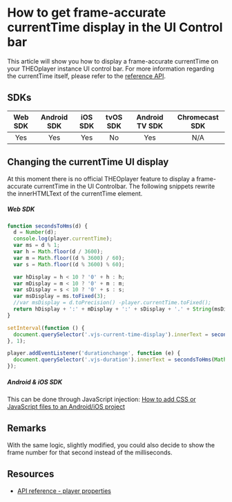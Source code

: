 # How to get frame-accurate currentTime display in the UI Control bar

This article will show you how to display a frame-accurate currentTime on your THEOplayer instance UI control bar. For more information regarding the currentTime itself, please refer to the [reference API](pathname:///theoplayer/v9/api-reference/web/classes/ChromelessPlayer.html).

## SDKs

| Web SDK | Android SDK | iOS SDK | tvOS SDK | Android TV SDK | Chromecast SDK |
| :-----: | :---------: | :-----: | :------: | :------------: | :------------: |
|   Yes   |     Yes     |   Yes   |    No    |      Yes       |      N/A       |

## Changing the currentTime UI display

At this moment there is no official THEOplayer feature to display a frame-accurate currentTime in the UI Controlbar. The following snippets rewrite the innerHTMLText of the currentTime element.

##### Web SDK

```js
function secondsToHms(d) {
  d = Number(d);
  console.log(player.currentTime);
  var ms = d % 1;
  var h = Math.floor(d / 3600);
  var m = Math.floor((d % 3600) / 60);
  var s = Math.floor((d % 3600) % 60);

  var hDisplay = h < 10 ? '0' + h : h;
  var mDisplay = m < 10 ? '0' + m : m;
  var sDisplay = s < 10 ? '0' + s : s;
  var msDisplay = ms.toFixed(3);
  //var msDisplay = d.toPrecision() -player.currentTime.toFixed();
  return hDisplay + ':' + mDisplay + ':' + sDisplay + '.' + String(msDisplay).split('.')[1];
}

setInterval(function () {
  document.querySelector('.vjs-current-time-display').innerText = secondsToHms(player.currentTime);
}, 1);

player.addEventListener('durationchange', function (e) {
  document.querySelector('.vjs-duration').innerText = secondsToHms(Math.floor(e.duration));
});
```

##### Android & iOS SDK

This can be done through JavaScript injection: [How to add CSS or JavaScript files to an Android/iOS project](../../../../theoplayer_versioned_docs/version-v4/faq/01-how-to-add-css-or-javascript-files-to-android-ios.md)

## Remarks

With the same logic, slightly modified, you could also decide to show the frame number for that second instead of the milliseconds.

## Resources

- [API reference - player properties](pathname:///theoplayer/v9/api-reference/web/classes/ChromelessPlayer.html)
